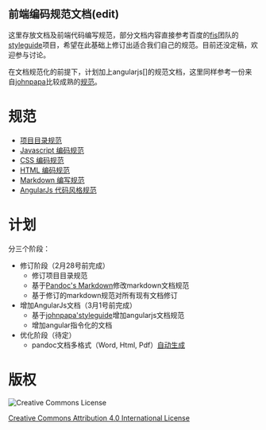 前端编码规范文档(edit)
-----------------

这里存放文档及前端代码编写规范，部分文档内容直接参考百度的[fis][]团队的[styleguide][]项目，希望在此基础上修订出适合我们自己的规范。目前还没定稿，欢迎参与讨论。

在文档规范化的前提下，计划加上angularjs[]的规范文档，这里同样参考一份来自[johnpapa][]比较成熟的[规范][johnpapa_styleguide]。

规范
======

* [项目目录规范][project]
* [Javascript 编码规范][javascript]
* [CSS 编码规范][css]
* [HTML 编码规范][html]
* [Markdown 编写规范][markdown]
* [AngularJs 代码风格规范][angular]

[fis]:https://github.com/fex-team
[styleguide]:https://github.com/fex-team/styleguide
[angularjs]:http://angularjs.org
[project]:./project.md
[javascript]:./javascript.md
[css]:./css.md
[html]:./html.md
[markdown]:./markdown.md
[angular]:./angular.md
[johnpapa]:https://github.com/johnpapa
[johnpapa_styleguide]:https://github.com/johnpapa/angularjs-styleguide/blob/master/i18n/zh-CN.md

计划
=====

分三个阶段：

* 修订阶段（2月28号前完成）
    * 修订项目目录规范
    * 基于[Pandoc's Markdown][pandoc_markdown]修改markdown文档规范
    * 基于修订的markdown规范对所有现有文档修订
* 增加AngularJs文档（3月1号前完成）
    * 基于[johnpapa'styleguide][johnpapa_styleguide]增加angularjs文档规范
    * 增加angular指令化的文档
* 优化阶段（待定）
    * pandoc文档多格式（Word, Html, Pdf）[自动生成][pandoc_toPdf]
    
[pandoc_markdown]:https://github.com/tzengyuxio/pages/blob/gh-pages/pandoc/pandoc.markdown
[pandoc_toPdf]: https://github.com/tzengyuxio/pages

版权
=====

![Creative Commons License](http://i.creativecommons.org/l/by/4.0/88x31.png)

[Creative Commons Attribution 4.0 International License](http://creativecommons.org/licenses/by/4.0/)
